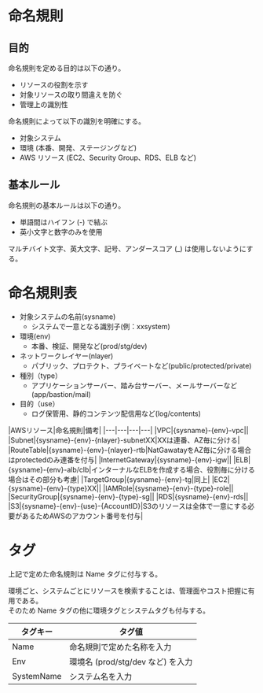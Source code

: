 # 命名規則
## 目的
命名規則を定める目的は以下の通り。  

* リソースの役割を示す
* 対象リソースの取り間違えを防ぐ
* 管理上の識別性

命名規則によって以下の識別を明確にする。  

* 対象システム
* 環境 (本番、開発、ステージングなど)
* AWS リソース (EC2、Security Group、RDS、ELB など)

## 基本ルール
命名規則の基本ルールは以下の通り。  

* 単語間はハイフン (-) で結ぶ
* 英小文字と数字のみを使用

マルチバイト文字、英大文字、記号、アンダースコア (_) は使用しないようにする。  

# 命名規則表
* 対象システムの名前(sysname)
    * システムで一意となる識別子(例：xxsystem)
* 環境(env)
    * 本番、検証、開発など(prod/stg/dev)
* ネットワークレイヤー(nlayer)
    * パブリック、プロテクト、プライベートなど(public/protected/private)
* 種別（type）
    * アプリケーションサーバー、踏み台サーバー、メールサーバーなど(app/bastion/mail)
* 目的（use）
    * ログ保管用、静的コンテンツ配信用など(log/contents)

|AWSリソース|命名規則|備考|
|---|---|---|---|
|VPC|{sysname}-{env}-vpc||
|Subnet|{sysname}-{env}-{nlayer}-subnetXX|XXは連番、AZ毎に分ける|
|RouteTable|{sysname}-{env}-{nlayer}-rtb|NatGawatayをAZ毎に分ける場合はprotectedのみ連番を付与|
|InternetGateway|{sysname}-{env}-igw||
|ELB|{sysname}-{env}-alb/clb|インターナルなELBを作成する場合、役割毎に分ける場合はその部分も考慮|
|TargetGroup|{sysname}-{env}-tg|同上|
|EC2|{sysname}-{env}-{type}XX||
|IAMRole|{sysname}-{env}-{type}-role||
|SecurityGroup|{sysname}-{env}-{type}-sg||
|RDS|{sysname}-{env}-rds||
|S3|{sysname}-{env}-{use}-{AccountID}|S3のリソースは全体で一意にする必要があるためAWSのアカウント番号を付与|

# タグ
上記で定めた命名規則は Name タグに付与する。  

環境ごと、システムごとにリソースを検索することは、管理面やコスト把握に有用である。  
そのため Name タグの他に環境タグとシステムタグも付与する。  

|タグキー|タグ値|
|---|---|
|Name|命名規則で定めた名称を入力|
|Env|環境名 (prod/stg/dev など) を入力|
|SystemName|システム名を入力|
